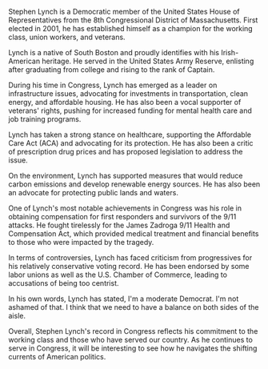 Stephen Lynch is a Democratic member of the United States House of Representatives from the 8th Congressional District of Massachusetts. First elected in 2001, he has established himself as a champion for the working class, union workers, and veterans.

Lynch is a native of South Boston and proudly identifies with his Irish-American heritage. He served in the United States Army Reserve, enlisting after graduating from college and rising to the rank of Captain.

During his time in Congress, Lynch has emerged as a leader on infrastructure issues, advocating for investments in transportation, clean energy, and affordable housing. He has also been a vocal supporter of veterans' rights, pushing for increased funding for mental health care and job training programs.

Lynch has taken a strong stance on healthcare, supporting the Affordable Care Act (ACA) and advocating for its protection. He has also been a critic of prescription drug prices and has proposed legislation to address the issue.

On the environment, Lynch has supported measures that would reduce carbon emissions and develop renewable energy sources. He has also been an advocate for protecting public lands and waters.

One of Lynch's most notable achievements in Congress was his role in obtaining compensation for first responders and survivors of the 9/11 attacks. He fought tirelessly for the James Zadroga 9/11 Health and Compensation Act, which provided medical treatment and financial benefits to those who were impacted by the tragedy.

In terms of controversies, Lynch has faced criticism from progressives for his relatively conservative voting record. He has been endorsed by some labor unions as well as the U.S. Chamber of Commerce, leading to accusations of being too centrist.

In his own words, Lynch has stated, I'm a moderate Democrat. I'm not ashamed of that. I think that we need to have a balance on both sides of the aisle.

Overall, Stephen Lynch's record in Congress reflects his commitment to the working class and those who have served our country. As he continues to serve in Congress, it will be interesting to see how he navigates the shifting currents of American politics.
